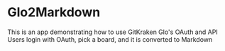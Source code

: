 # Glo2Markdown

This is an app demonstrating how to use GitKraken Glo's OAuth and API
Users login with OAuth, pick a board, and it is converted to Markdown

